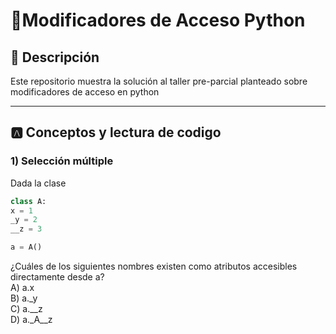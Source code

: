 # 📄Modificadores de Acceso Python

## 📌 Descripción

Este repositorio muestra la solución al taller pre-parcial planteado sobre modificadores de acceso en python 

---

## 🅰️ Conceptos y lectura de codigo

### 1) Selección múltiple

Dada la clase 

```python
class A:
x = 1
_y = 2
__z = 3

a = A()
```
¿Cuáles de los siguientes nombres existen como atributos accesibles directamente desde
a?  
A) a.x  
B) a._y  
C) a.__z  
D) a._A__z  